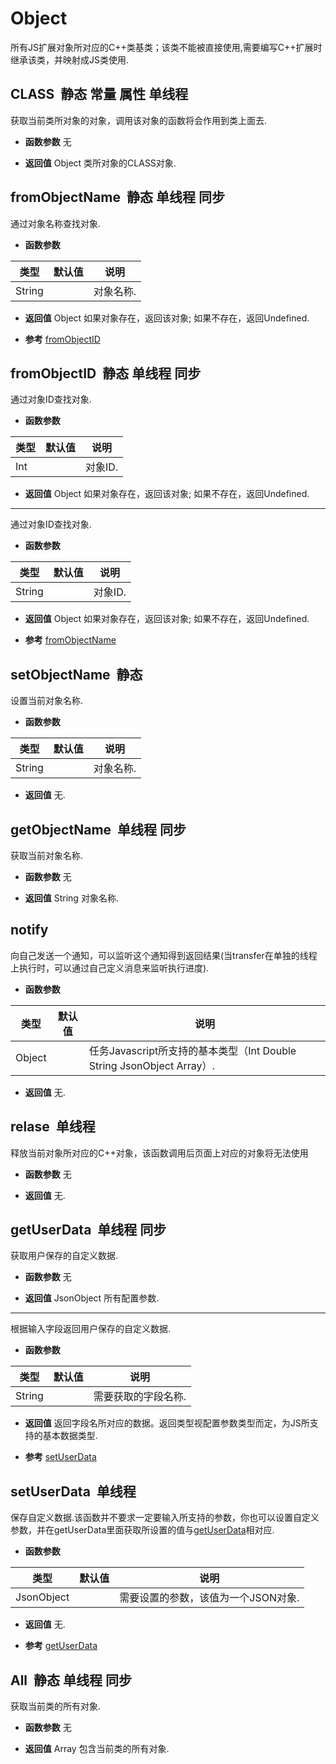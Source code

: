 # Object

  所有JS扩展对象所对应的C++类基类；该类不能被直接使用,需要编写C++扩展时继承该类，并映射成JS类使用.
  
## CLASS &nbsp;<span class="label label-static">静态</span> <span class="label label-const">常量</span> <span class="label label-property">属性</span> <span class="label label-single">单线程</span> 

  获取当前类所对象的对象，调用该对象的函数将会作用到类上面去.
  
* **函数参数**  无

* **返回值**
  Object 类所对象的CLASS对象. 



<div class="adoc" id="div_CLASS"></div>


## fromObjectName &nbsp;<span class="label label-static">静态</span> <span class="label label-single">单线程</span> <span class="label label-sync">同步</span> 

  通过对象名称查找对象.
  
* **函数参数**

<table class="table table-hover table-bordered ">
	<thead>
		<tr>
			<th class="col-xs-1">类型</th>
			<th class="col-xs-1">默认值</th>
			<th>说明</th>
		</tr>
	</thead>
	<tbody>
		<tr>
	<td>String </td>
	<td></td>
	<td>对象名称.</td>
</tr>
	</tbody>
</table>

* **返回值**
  Object 如果对象存在，返回该对象; 如果不存在，返回Undefined. 

* **参考** 
<a href="#api/apiObject/2">fromObjectID</a>



<div class="adoc" id="div_fromObjectName"></div>


## fromObjectID &nbsp;<span class="label label-static">静态</span> <span class="label label-single">单线程</span> <span class="label label-sync">同步</span> 

  通过对象ID查找对象.
  
* **函数参数**

<table class="table table-hover table-bordered ">
	<thead>
		<tr>
			<th class="col-xs-1">类型</th>
			<th class="col-xs-1">默认值</th>
			<th>说明</th>
		</tr>
	</thead>
	<tbody>
		<tr>
	<td>Int </td>
	<td></td>
	<td>对象ID.</td>
</tr>
	</tbody>
</table>

* **返回值**
  Object 如果对象存在，返回该对象; 如果不存在，返回Undefined. 

*****
  通过对象ID查找对象.
  
* **函数参数**

<table class="table table-hover table-bordered ">
	<thead>
		<tr>
			<th class="col-xs-1">类型</th>
			<th class="col-xs-1">默认值</th>
			<th>说明</th>
		</tr>
	</thead>
	<tbody>
		<tr>
	<td>String </td>
	<td></td>
	<td>对象ID.</td>
</tr>
	</tbody>
</table>

* **返回值**
  Object 如果对象存在，返回该对象; 如果不存在，返回Undefined. 

* **参考** 
<a href="#api/apiObject/1">fromObjectName</a>



<div class="adoc" id="div_fromObjectID"></div>


## setObjectName &nbsp;<span class="label label-static">静态</span> 

  设置当前对象名称.
  
* **函数参数**

<table class="table table-hover table-bordered ">
	<thead>
		<tr>
			<th class="col-xs-1">类型</th>
			<th class="col-xs-1">默认值</th>
			<th>说明</th>
		</tr>
	</thead>
	<tbody>
		<tr>
	<td>String </td>
	<td></td>
	<td>对象名称.</td>
</tr>
	</tbody>
</table>

* **返回值**
   无. 



<div class="adoc" id="div_setObjectName"></div>


## getObjectName &nbsp;<span class="label label-single">单线程</span> <span class="label label-sync">同步</span> 

  获取当前对象名称.
  
* **函数参数**  无

* **返回值**
  String 对象名称. 



<div class="adoc" id="div_getObjectName"></div>


## notify &nbsp;
  向自己发送一个通知，可以监听这个通知得到返回结果(当transfer在单独的线程上执行时，可以通过自己定义消息来监听执行进度).
  
* **函数参数**

<table class="table table-hover table-bordered ">
	<thead>
		<tr>
			<th class="col-xs-1">类型</th>
			<th class="col-xs-1">默认值</th>
			<th>说明</th>
		</tr>
	</thead>
	<tbody>
		<tr>
	<td>Object </td>
	<td></td>
	<td>任务Javascript所支持的基本类型（Int Double String JsonObject Array）.</td>
</tr>
	</tbody>
</table>

* **返回值**
   无. 



<div class="adoc" id="div_notify"></div>


## relase &nbsp;<span class="label label-single">单线程</span> 

  释放当前对象所对应的C++对象，该函数调用后页面上对应的对象将无法使用
  
* **函数参数**  无

* **返回值**
   无. 



<div class="adoc" id="div_relase"></div>


## getUserData &nbsp;<span class="label label-single">单线程</span> <span class="label label-sync">同步</span> 

  获取用户保存的自定义数据.
  
* **函数参数**  无

* **返回值**
  JsonObject 所有配置参数. 

*****
  根据输入字段返回用户保存的自定义数据.
  
* **函数参数**

<table class="table table-hover table-bordered ">
	<thead>
		<tr>
			<th class="col-xs-1">类型</th>
			<th class="col-xs-1">默认值</th>
			<th>说明</th>
		</tr>
	</thead>
	<tbody>
		<tr>
	<td>String </td>
	<td></td>
	<td>需要获取的字段名称.</td>
</tr>
	</tbody>
</table>

* **返回值**
   返回字段名所对应的数据。返回类型视配置参数类型而定，为JS所支持的基本数据类型. 

* **参考** 
<a href="#api/apiObject/8">setUserData</a>



<div class="adoc" id="div_getUserData"></div>


## setUserData &nbsp;<span class="label label-single">单线程</span> 

  保存自定义数据.该函数并不要求一定要输入所支持的参数，你也可以设置自定义参数，并在getUserData里面获取所设置的值与<a href="#api/apiObject/7">getUserData</a>相对应.
  
* **函数参数**

<table class="table table-hover table-bordered ">
	<thead>
		<tr>
			<th class="col-xs-1">类型</th>
			<th class="col-xs-1">默认值</th>
			<th>说明</th>
		</tr>
	</thead>
	<tbody>
		<tr>
	<td>JsonObject </td>
	<td></td>
	<td>需要设置的参数，该值为一个JSON对象.</td>
</tr>
	</tbody>
</table>

* **返回值**
   无. 

* **参考** 
<a href="#api/apiObject/7">getUserData</a>



<div class="adoc" id="div_setUserData"></div>


## All &nbsp;<span class="label label-static">静态</span> <span class="label label-single">单线程</span> <span class="label label-sync">同步</span> 

  获取当前类的所有对象.
  
* **函数参数**  无

* **返回值**
  Array 包含当前类的所有对象. 

